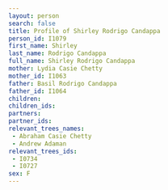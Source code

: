 ```yaml
---
layout: person
search: false
title: Profile of Shirley Rodrigo Candappa
person_id: I1079
first_name: Shirley
last_name: Rodrigo Candappa
full_name: Shirley Rodrigo Candappa
mother: Lydia Casie Chetty
mother_id: I1063
father: Basil Rodrigo Candappa
father_id: I1064
children:
children_ids:
partners:
partner_ids:
relevant_trees_names:
 - Abraham Casie Chetty
 - Andrew Adaman
relevant_trees_ids:
 - I0734
 - I0727
sex: F
---
```


